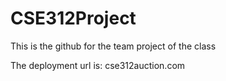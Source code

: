 # CSE312Project
This is the github for the team project of the class

The deployment url is:
cse312auction.com